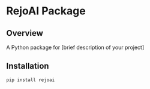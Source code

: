 # RejoAI Package

## Overview
A Python package for [brief description of your project]

## Installation
```bash
pip install rejoai

```